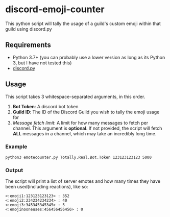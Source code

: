# discord-emoji-counter
This python script will tally the usage of a guild's custom emoji within that guild using discord.py

## Requirements
- Python 3.7+ (you can probably use a lower version as long as its Python 3, but I have not tested this)
- [discord.py](https://discordpy.readthedocs.io/en/stable/)

## Usage
This script takes 3 whitespace-separated arguments, in this order. 
1. **Bot Token**: A discord bot token
2. **Guild ID**: The ID of the Discord Guild you wish to tally the emoji usage for
3. *Message fetch limit*: A limit for how many messages to fetch per channel. This argument is **optional**. If not provided, the script will fetch **ALL** messages in a channel,
which may take an incredibly long time.

### Example
`python3 emotecounter.py Totally.Real.Bot.Token 123123123123 5000`

### Output
The script will print a list of server emotes and how many times they have been used(including reactions), like so:
```
<:emoji1:123123123123> : 352
<:emoji2:234234234234> : 40
<:emoji3:345345345345> : 5
<:emojinooneuses:456456456456> : 0
```
